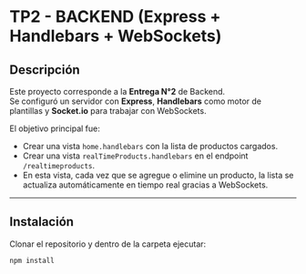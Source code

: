 # TP2 - BACKEND (Express + Handlebars + WebSockets)

## Descripción
Este proyecto corresponde a la **Entrega N°2** de Backend.  
Se configuró un servidor con **Express**, **Handlebars** como motor de plantillas y **Socket.io** para trabajar con WebSockets.

El objetivo principal fue:
- Crear una vista `home.handlebars` con la lista de productos cargados.
- Crear una vista `realTimeProducts.handlebars` en el endpoint `/realtimeproducts`.
- En esta vista, cada vez que se agregue o elimine un producto, la lista se actualiza automáticamente en tiempo real gracias a WebSockets.

---

## Instalación
Clonar el repositorio y dentro de la carpeta ejecutar:

```bash
npm install

